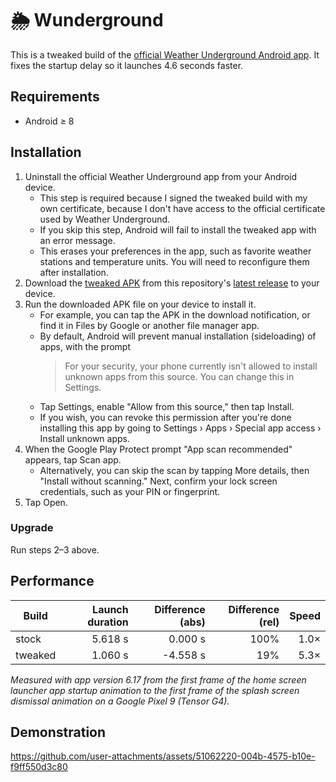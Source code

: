 🌦 Wunderground
===

This is a tweaked build of the [official Weather Underground Android app](https://play.google.com/store/apps/details?id=com.wunderground.android.weather). It fixes the startup delay so it launches 4.6 seconds faster.

## Requirements
- Android ≥ 8

## Installation
1. Uninstall the official Weather Underground app from your Android device.
    - This step is required because I signed the tweaked build with my own certificate, because I don't have access to the official certificate used by Weather Underground.
    - If you skip this step, Android will fail to install the tweaked app with an error message.
    - This erases your preferences in the app, such as favorite weather stations and temperature units. You will need to reconfigure them after installation.
1. Download the [tweaked APK](https://github.com/Aldaviva/Wunderground/releases/latest/download/Wunderground-faststart.apk) from this repository's [latest release](https://github.com/Aldaviva/Wunderground/releases/latest) to your device.
1. Run the downloaded APK file on your device to install it.
    - For example, you can tap the APK in the download notification, or find it in Files by Google or another file manager app.
    - By default, Android will prevent manual installation (sideloading) of apps, with the prompt
        > For your security, your phone currently isn't allowed to install unknown apps from this source. You can change this in Settings.
    - Tap Settings, enable "Allow from this source," then tap Install.
    - If you wish, you can revoke this permission after you're done installing this app by going to Settings › Apps › Special app access › Install unknown apps.
1. When the Google Play Protect prompt "App scan recommended" appears, tap Scan app.
    - Alternatively, you can skip the scan by tapping More details, then "Install without scanning." Next, confirm your lock screen credentials, such as your PIN or fingerprint.
1. Tap Open.

### Upgrade
Run steps 2–3 above.

## Performance
|Build|Launch duration|Difference (abs)|Difference (rel)|Speed|
|-|-:|-:|-:|-:|
|stock|5.618 s|0.000 s|100%|1.0×|
|tweaked|1.060 s|-4.558 s|19%|5.3×|

*Measured with app version 6.17 from the first frame of the home screen launcher app startup animation to the first frame of the splash screen dismissal animation on a Google Pixel 9 (Tensor G4).*

## Demonstration

https://github.com/user-attachments/assets/51062220-004b-4575-b10e-f9ff550d3c80
